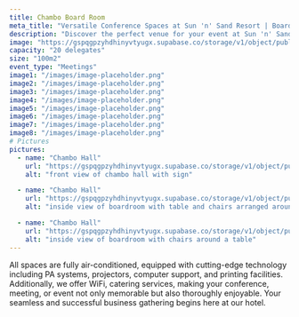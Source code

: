 ```yaml
---
title: Chambo Board Room
meta_title: "Versatile Conference Spaces at Sun 'n' Sand Resort | Boardrooms and Meeting Halls for Every Event"
description: "Discover the perfect venue for your event at Sun 'n' Sand Resort. Explore our diverse conference spaces, from intimate boardrooms to spacious meeting halls. Ideal for gatherings of 20 to 1200 attendees, our versatile venues ensure a seamless and successful event experience on the shores of Lake Malawi."
image: "https://gspqgpzyhdhinyvtyugx.supabase.co/storage/v1/object/public/images/conferenceRoomsPage/chamboUsipa/inside-view-of-boardroom-with-table-and-chairs-arranged-around-it.jpg?t=2024-02-01T19%3A50%3A22.734Z"
capacity: "20 delegates"
size: "100m2"
event_type: "Meetings"
image1: "/images/image-placeholder.png"
image2: "/images/image-placeholder.png"
image3: "/images/image-placeholder.png"
image4: "/images/image-placeholder.png"
image5: "/images/image-placeholder.png"
image6: "/images/image-placeholder.png"
image7: "/images/image-placeholder.png"
image8: "/images/image-placeholder.png"
# Pictures
pictures:
  - name: "Chambo Hall"
    url: "https://gspqgpzyhdhinyvtyugx.supabase.co/storage/v1/object/public/images/conferenceRoomsPage/chamboUsipa/front-view-of-chambo-hall-with-sign.jpg?t=2024-02-01T20%3A15%3A48.464Z"
    alt: "front view of chambo hall with sign"

  - name: "Chambo Hall"
    url: "https://gspqgpzyhdhinyvtyugx.supabase.co/storage/v1/object/public/images/conferenceRoomsPage/chamboUsipa/inside-view-of-boardroom-with-table-and-chairs-arranged-around-it.jpg?t=2024-02-01T19%3A50%3A22.734Z"
    alt: "inside view of boardroom with table and chairs arranged around it"

  - name: "Chambo Hall"
    url: "https://gspqgpzyhdhinyvtyugx.supabase.co/storage/v1/object/public/images/conferenceRoomsPage/chamboUsipa/inside-view-of-boardroom-with-chairs-around-a-table.jpg"
    alt: "inside view of boardroom with chairs around a table"
---
```


All spaces are fully air-conditioned, equipped with cutting-edge technology including PA systems, projectors, computer support, and printing facilities. Additionally, we offer WiFi, catering services, making your conference, meeting, or event not only memorable but also thoroughly enjoyable. Your seamless and successful business gathering begins here at our hotel.
